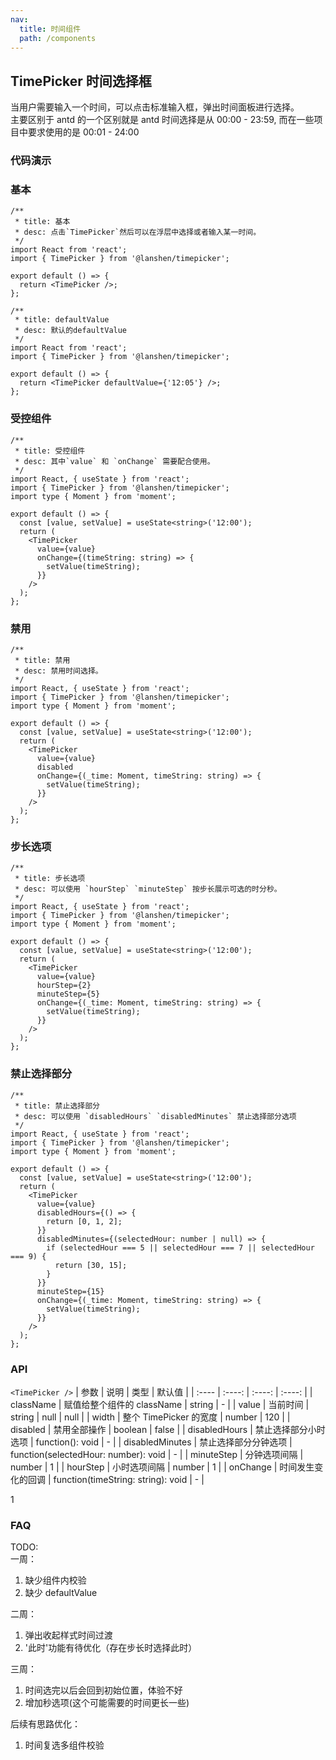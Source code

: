 ```yaml
---
nav:
  title: 时间组件
  path: /components
---
```


## TimePicker 时间选择框

当用户需要输入一个时间，可以点击标准输入框，弹出时间面板进行选择。  
主要区别于 antd 的一个区别就是 antd 时间选择是从 00:00 - 23:59, 而在一些项目中要求使用的是 00:01 - 24:00

### 代码演示

### 基本

```tsx
/**
 * title: 基本
 * desc: 点击`TimePicker`然后可以在浮层中选择或者输入某一时间。
 */
import React from 'react';
import { TimePicker } from '@lanshen/timepicker';

export default () => {
  return <TimePicker />;
};
```

```tsx
/**
 * title: defaultValue
 * desc: 默认的defaultValue
 */
import React from 'react';
import { TimePicker } from '@lanshen/timepicker';

export default () => {
  return <TimePicker defaultValue={'12:05'} />;
};
```

### 受控组件

```tsx
/**
 * title: 受控组件
 * desc: 其中`value` 和 `onChange` 需要配合使用。
 */
import React, { useState } from 'react';
import { TimePicker } from '@lanshen/timepicker';
import type { Moment } from 'moment';

export default () => {
  const [value, setValue] = useState<string>('12:00');
  return (
    <TimePicker
      value={value}
      onChange={(timeString: string) => {
        setValue(timeString);
      }}
    />
  );
};
```

### 禁用

```tsx
/**
 * title: 禁用
 * desc: 禁用时间选择。
 */
import React, { useState } from 'react';
import { TimePicker } from '@lanshen/timepicker';
import type { Moment } from 'moment';

export default () => {
  const [value, setValue] = useState<string>('12:00');
  return (
    <TimePicker
      value={value}
      disabled
      onChange={(_time: Moment, timeString: string) => {
        setValue(timeString);
      }}
    />
  );
};
```

### 步长选项

```tsx
/**
 * title: 步长选项
 * desc: 可以使用 `hourStep` `minuteStep` 按步长展示可选的时分秒。
 */
import React, { useState } from 'react';
import { TimePicker } from '@lanshen/timepicker';
import type { Moment } from 'moment';

export default () => {
  const [value, setValue] = useState<string>('12:00');
  return (
    <TimePicker
      value={value}
      hourStep={2}
      minuteStep={5}
      onChange={(_time: Moment, timeString: string) => {
        setValue(timeString);
      }}
    />
  );
};
```

### 禁止选择部分

```tsx
/**
 * title: 禁止选择部分
 * desc: 可以使用 `disabledHours` `disabledMinutes` 禁止选择部分选项
 */
import React, { useState } from 'react';
import { TimePicker } from '@lanshen/timepicker';
import type { Moment } from 'moment';

export default () => {
  const [value, setValue] = useState<string>('12:00');
  return (
    <TimePicker
      value={value}
      disabledHours={() => {
        return [0, 1, 2];
      }}
      disabledMinutes={(selectedHour: number | null) => {
        if (selectedHour === 5 || selectedHour === 7 || selectedHour === 9) {
          return [30, 15];
        }
      }}
      minuteStep={15}
      onChange={(_time: Moment, timeString: string) => {
        setValue(timeString);
      }}
    />
  );
};
```

### API

`<TimePicker />` | 参数 | 说明 | 类型 | 默认值 | | :---- | :----: | :----: | :----: | | className | 赋值给整个组件的 className | string | - | | value | 当前时间 | string | null | null | | width | 整个 TimePicker 的宽度 | number | 120 | | disabled | 禁用全部操作 | boolean | false | | disabledHours | 禁止选择部分小时选项 | function(): void | - | | disabledMinutes | 禁止选择部分分钟选项 | function(selectedHour: number): void | - | | minuteStep | 分钟选项间隔 | number | 1 | | hourStep | 小时选项间隔 | number | 1 | | onChange | 时间发生变化的回调 | function(timeString: string): void | - |

1

### FAQ

TODO:  
一周：

1. 缺少组件内校验
2. 缺少 defaultValue

二周：

1. 弹出收起样式时间过渡
2. '此时'功能有待优化（存在步长时选择此时）

三周：

1. 时间选完以后会回到初始位置，体验不好
2. 增加秒选项(这个可能需要的时间更长一些)

后续有思路优化：

1. 时间复选多组件校验
